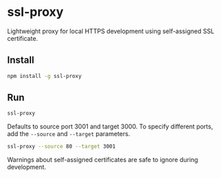 ssl-proxy
===============

Lightweight proxy for local HTTPS development using self-assigned SSL certificate.

Install
-------
```sh
npm install -g ssl-proxy
```

Run
---
```sh
ssl-proxy
```
Defaults to source port 3001 and target 3000. To specify different ports, add the `--source` and `--target` parameters.
```sh
ssl-proxy --source 80 --target 3001
```

Warnings about self-assigned certificates are safe to ignore during development.
